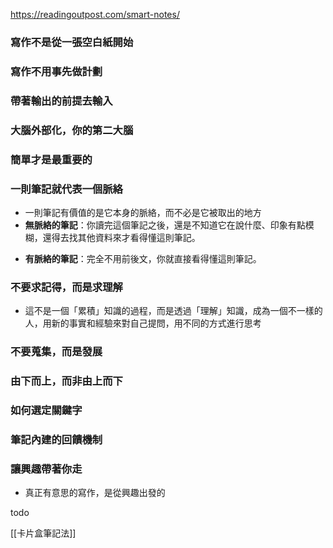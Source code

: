 https://readingoutpost.com/smart-notes/

### 寫作不是從一張空白紙開始
### 寫作不用事先做計劃
### 帶著輸出的前提去輸入
### 大腦外部化，你的第二大腦
### 簡單才是最重要的
### 一則筆記就代表一個脈絡
* 一則筆記有價值的是它本身的脈絡，而不必是它被取出的地方
* **無脈絡的筆記**：你讀完這個筆記之後，還是不知道它在說什麼、印象有點模糊，還得去找其他資料來才看得懂這則筆記。
- **有脈絡的筆記**：完全不用前後文，你就直接看得懂這則筆記。
### 不要求記得，而是求理解
* 這不是一個「累積」知識的過程，而是透過「理解」知識，成為一個不一樣的人，用新的事實和經驗來對自己提問，用不同的方式進行思考
### 不要蒐集，而是發展
### 由下而上，而非由上而下
### 如何選定關鍵字
### 筆記內建的回饋機制
### 讓興趣帶著你走
* 真正有意思的寫作，是從興趣出發的

todo

[[卡片盒筆記法]]
